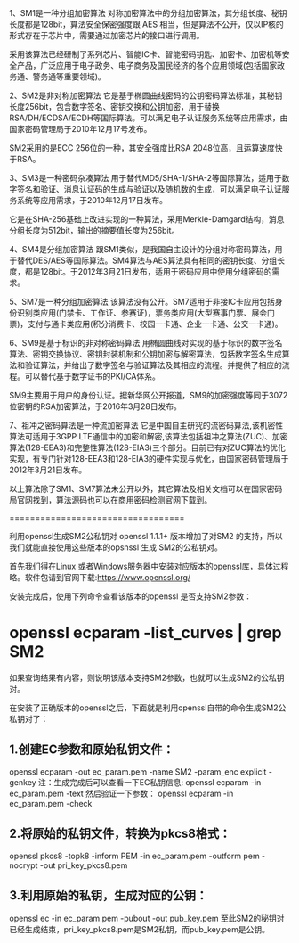 
1、SM1是一种分组加密算法
对称加密算法中的分组加密算法，其分组长度、秘钥长度都是128bit，算法安全保密强度跟 AES 相当，但是算法不公开，仅以IP核的形式存在于芯片中，需要通过加密芯片的接口进行调用。

采用该算法已经研制了系列芯片、智能IC卡、智能密码钥匙、加密卡、加密机等安全产品，广泛应用于电子政务、电子商务及国民经济的各个应用领域(包括国家政务通、警务通等重要领域)。

2、SM2是非对称加密算法
它是基于椭圆曲线密码的公钥密码算法标准，其秘钥长度256bit，包含数字签名、密钥交换和公钥加密，用于替换RSA/DH/ECDSA/ECDH等国际算法。可以满足电子认证服务系统等应用需求，由国家密码管理局于2010年12月17号发布。

SM2采用的是ECC 256位的一种，其安全强度比RSA 2048位高，且运算速度快于RSA。

3、SM3是一种密码杂凑算法
用于替代MD5/SHA-1/SHA-2等国际算法，适用于数字签名和验证、消息认证码的生成与验证以及随机数的生成，可以满足电子认证服务系统等应用需求，于2010年12月17日发布。

它是在SHA-256基础上改进实现的一种算法，采用Merkle-Damgard结构，消息分组长度为512bit，输出的摘要值长度为256bit。

4、SM4是分组加密算法
跟SM1类似，是我国自主设计的分组对称密码算法，用于替代DES/AES等国际算法。SM4算法与AES算法具有相同的密钥长度、分组长度，都是128bit。于2012年3月21日发布，适用于密码应用中使用分组密码的需求。

5、SM7是一种分组加密算法
该算法没有公开。SM7适用于非接IC卡应用包括身份识别类应用(门禁卡、工作证、参赛证)，票务类应用(大型赛事门票、展会门票)，支付与通卡类应用(积分消费卡、校园一卡通、企业一卡通、公交一卡通)。

6、SM9是基于标识的非对称密码算法
用椭圆曲线对实现的基于标识的数字签名算法、密钥交换协议、密钥封装机制和公钥加密与解密算法，包括数字签名生成算法和验证算法，并给出了数字签名与验证算法及其相应的流程。并提供了相应的流程。可以替代基于数字证书的PKI/CA体系。

SM9主要用于用户的身份认证。据新华网公开报道，SM9的加密强度等同于3072位密钥的RSA加密算法，于2016年3月28日发布。

7、祖冲之密码算法是一种流加密算法
它是中国自主研究的流密码算法,该机密性算法可适用于3GPP LTE通信中的加密和解密,该算法包括祖冲之算法(ZUC)、加密算法(128-EEA3)和完整性算法(128-EIA3)三个部分。目前已有对ZUC算法的优化实现，有专门针对128-EEA3和128-EIA3的硬件实现与优化，由国家密码管理局于2012年3月21日发布。

以上算法除了SM1、SM7算法未公开以外，其它算法及相关文档可以在国家密码局官网找到，算法源码也可以在商用密码检测官网下载到。




==================================


利用openssl生成SM2公私钥对
openssl 1.1.1+ 版本增加了对SM2 的支持，所以我们就能直接使用这些版本的opsnssl 生成 SM2的公私钥对。

首先我们得在Linux 或者Windows服务器中安装对应版本的openssl库，具体过程略。软件包请到官网下载:https://www.openssl.org/

安装完成后，使用下列命令查看该版本的openssl 是否支持SM2参数：

# openssl ecparam -list_curves | grep SM2

如果查询结果有内容，则说明该版本支持SM2参数，也就可以生成SM2的公私钥对。

在安装了正确版本的openssl之后，下面就是利用openssl自带的命令生成SM2公私钥对了：

## 1.创建EC参数和原始私钥文件：
openssl ecparam -out ec_param.pem -name SM2 -param_enc explicit -genkey
注：生成完成后可以查看一下EC私钥信息:
openssl ecparam -in ec_param.pem -text
然后验证一下参数：
openssl ecparam -in ec_param.pem -check

## 2.将原始的私钥文件，转换为pkcs8格式：
openssl pkcs8 -topk8 -inform PEM -in ec_param.pem -outform pem -nocrypt -out pri_key_pkcs8.pem

## 3.利用原始的私钥，生成对应的公钥：
openssl ec -in ec_param.pem -pubout -out pub_key.pem
至此SM2的秘钥对已经生成结束，pri_key_pkcs8.pem是SM2私钥，而pub_key.pem是公钥。
